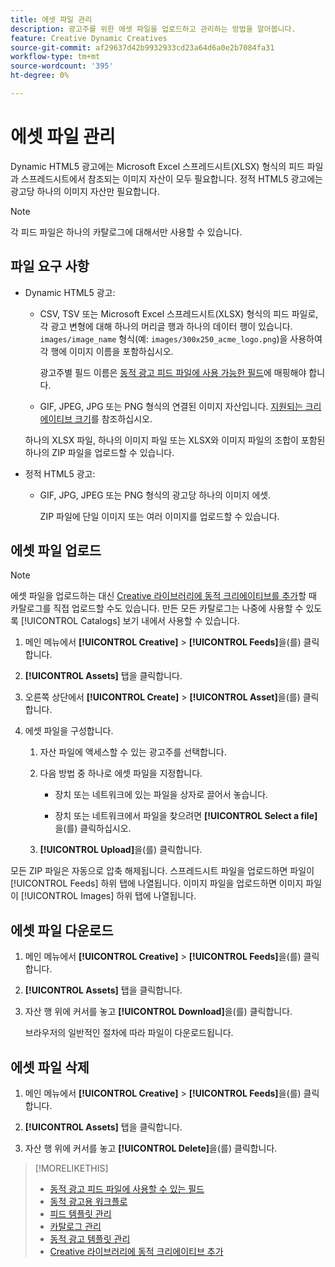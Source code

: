 ```yaml
---
title: 에셋 파일 관리
description: 광고주를 위한 에셋 파일을 업로드하고 관리하는 방법을 알아봅니다.
feature: Creative Dynamic Creatives
source-git-commit: af29637d42b9932933cd23a64d6a0e2b7084fa31
workflow-type: tm+mt
source-wordcount: '395'
ht-degree: 0%

---
```


# 에셋 파일 관리

Dynamic HTML5 광고에는 Microsoft Excel 스프레드시트(XLSX) 형식의 피드 파일과 스프레드시트에서 참조되는 이미지 자산이 모두 필요합니다. 정적 HTML5 광고에는 광고당 하나의 이미지 자산만 필요합니다.


>[!NOTE]
>
> 각 피드 파일은 하나의 카탈로그에 대해서만 사용할 수 있습니다.

## 파일 요구 사항

* Dynamic HTML5 광고:

   * CSV, TSV 또는 Microsoft Excel 스프레드시트(XLSX) 형식의 피드 파일로, 각 광고 변형에 대해 하나의 머리글 행과 하나의 데이터 행이 있습니다. `images/image_name` 형식(예: `images/300x250_acme_logo.png`)을 사용하여 각 행에 이미지 이름을 포함하십시오.

     광고주별 필드 이름은 [동적 광고 피드 파일에 사용 가능한 필드](/help/creative/appendix-available-feed-fields.md)에 매핑해야 합니다.

   * GIF, JPEG, JPG 또는 PNG 형식의 연결된 이미지 자산입니다.<!-- Is this true: The maximum file size is two (2) MB. --> [지원되는 크리에이티브 크기](/help/creative/creative-libraries/creative-sizes.md)를 참조하십시오.

  하나의 XLSX 파일, 하나의 이미지 파일 또는 XLSX와 이미지 파일의 조합이 포함된 하나의 ZIP 파일을 업로드할 수 있습니다.<!-- Check w/eng re any limitations or best practices WRT number of files and filesize allowed -->

* 정적 HTML5 광고:

   * GIF, JPG, JPEG 또는 PNG 형식의 광고당 하나의 이미지 에셋.

     ZIP 파일에 단일 이미지 또는 여러 이미지를 업로드할 수 있습니다.<!-- Check w/eng re any limitations or best practices WRT number of files and filesize allowed -->

## 에셋 파일 업로드

>[!NOTE]
>
>에셋 파일을 업로드하는 대신 [Creative 라이브러리에 동적 크리에이티브를 추가](/help/creative/creative-libraries/creative-add-dynamic.md)할 때 카탈로그를 직접 업로드할 수도 있습니다. 만든 모든 카탈로그는 나중에 사용할 수 있도록 [!UICONTROL Catalogs] 보기 내에서 사용할 수 있습니다.

1. 메인 메뉴에서 **[!UICONTROL Creative]** > **[!UICONTROL Feeds]**&#x200B;을(를) 클릭합니다.

1. **[!UICONTROL Assets]** 탭을 클릭합니다.

1. 오른쪽 상단에서 **[!UICONTROL Create]** > **[!UICONTROL Asset]**&#x200B;을(를) 클릭합니다.

1. 에셋 파일을 구성합니다.

   1. 자산 파일에 액세스할 수 있는 광고주를 선택합니다.

   1. 다음 방법 중 하나로 에셋 파일을 지정합니다.

      * 장치 또는 네트워크에 있는 파일을 상자로 끌어서 놓습니다.

      * 장치 또는 네트워크에서 파일을 찾으려면 **[!UICONTROL Select a file]**&#x200B;을(를) 클릭하십시오.

   1. **[!UICONTROL Upload]**&#x200B;을(를) 클릭합니다.

모든 ZIP 파일은 자동으로 압축 해제됩니다. 스프레드시트 파일을 업로드하면 파일이 [!UICONTROL Feeds] 하위 탭에 나열됩니다. 이미지 파일을 업로드하면 이미지 파일이 [!UICONTROL Images] 하위 탭에 나열됩니다.

## 에셋 파일 다운로드

1. 메인 메뉴에서 **[!UICONTROL Creative]** > **[!UICONTROL Feeds]**&#x200B;을(를) 클릭합니다.

1. **[!UICONTROL Assets]** 탭을 클릭합니다.

1. 자산 행 위에 커서를 놓고 **[!UICONTROL Download]**&#x200B;을(를) 클릭합니다.

   브라우저의 일반적인 절차에 따라 파일이 다운로드됩니다.

## 에셋 파일 삭제

1. 메인 메뉴에서 **[!UICONTROL Creative]** > **[!UICONTROL Feeds]**&#x200B;을(를) 클릭합니다.

1. **[!UICONTROL Assets]** 탭을 클릭합니다.

1. 자산 행 위에 커서를 놓고 **[!UICONTROL Delete]**&#x200B;을(를) 클릭합니다.

>[!MORELIKETHIS]
>
>* [동적 광고 피드 파일에 사용할 수 있는 필드](/help/creative/appendix-available-feed-fields.md)
>* [동적 광고용 워크플로](/help/creative/introduction/workflow-dynamic-ads.md)
>* [피드 템플릿 관리](/help/creative/feeds/feed-template-manage.md)
>* [카탈로그 관리](/help/creative/feeds/catalog-manage.md)
>* [동적 광고 템플릿 관리](/help/creative/ad-templates/ad-template-manage.md)
>* [Creative 라이브러리에 동적 크리에이티브 추가](/help/creative/creative-libraries/creative-add-dynamic.md)
